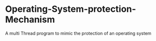 # Operating-System-protection-Mechanism
A multi Thread program to mimic the protection of an operating system
